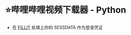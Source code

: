 # ⭐哔哩哔哩视频下载器 - Python

* 在 [FILLIT](https://github.com/vnownv/Bilibili_Video_Downloader/blob/cd36999c92e894c252e23c6023b58dd722ea8c94/main.py#L27) 处填上你的 SESSDATA 作为登录凭证
